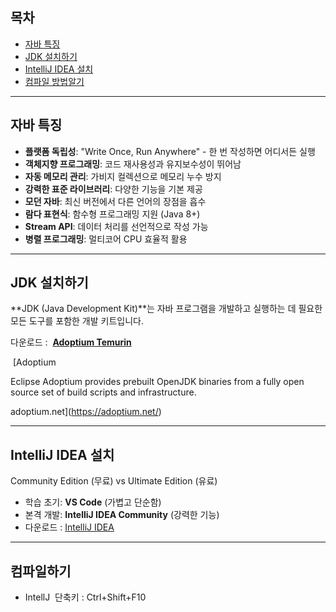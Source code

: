 ## 목차

-   [자바 특징](#자바-특징)
-   [JDK 설치하기](#JDK-설치하기)
-   [IntelliJ IDEA 설치](#IntelliJ-IDEA-설치)
-   [컴파일 방법알기](#컴파일하기)

---

## 자바 특징

-   **플랫폼 독립성**: "Write Once, Run Anywhere" - 한 번 작성하면 어디서든 실행
-   **객체지향 프로그래밍**: 코드 재사용성과 유지보수성이 뛰어남
-   **자동 메모리 관리**: 가비지 컬렉션으로 메모리 누수 방지
-   **강력한 표준 라이브러리**: 다양한 기능을 기본 제공
-   **모던 자바**: 최신 버전에서 다른 언어의 장점을 흡수
-   **람다 표현식**: 함수형 프로그래밍 지원 (Java 8+)
-   **Stream API**: 데이터 처리를 선언적으로 작성 가능
-   **병렬 프로그래밍**: 멀티코어 CPU 효율적 활용

---

## JDK 설치하기

**JDK (Java Development Kit)**는 자바 프로그램을 개발하고 실행하는 데 필요한 모든 도구를 포함한 개발 키트입니다.

다운로드 :  **[Adoptium Temurin](https://adoptium.net/ "자바 다운로드")**

 [Adoptium

Eclipse Adoptium provides prebuilt OpenJDK binaries from a fully open source set of build scripts and infrastructure.

adoptium.net](https://adoptium.net/)

---

## IntelliJ IDEA 설치

Community Edition (무료) vs Ultimate Edition (유료)

-   학습 초기: **VS Code** (가볍고 단순함)
-   본격 개발: **IntelliJ IDEA Community** (강력한 기능)
-   다운로드 : [IntelliJ IDEA](https://www.jetbrains.com/idea/download/?section=windows) 

---

## 컴파일하기

-   IntellJ  단축키 : Ctrl+Shift+F10
